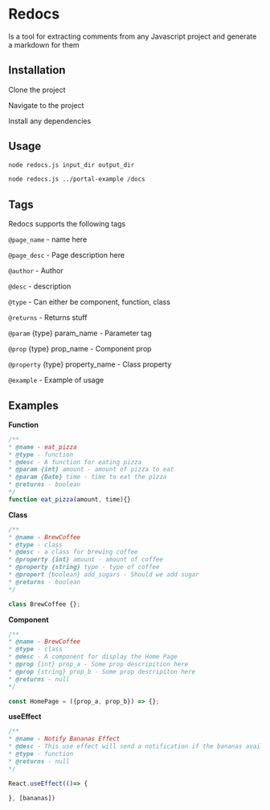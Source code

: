 # Redocs
Is a tool for extracting comments from any Javascript project and generate a markdown for them


## Installation

Clone the project

Navigate to the project

Install any dependencies




## Usage

```sh
node redocs.js input_dir output_dir

```


```sh
node redocs.js ../portal-example /docs

```


## Tags
Redocs supports the following tags


`@page_name` - name here 

`@page_desc` - Page description here

`@author` - Author

`@desc` - description

`@type` - Can either be component, function, class

`@returns` - Returns stuff

`@param` \{type\} param_name  - Parameter tag

`@prop` \{type\} prop_name - Component prop

`@property` \{type\} property_name - Class property

`@example` - Example of usage


## Examples

**Function**
```js
/**
* @name - eat_pizza
* @type - function
* @desc - A function for eating pizza
* @param {int} amount - amount of pizza to eat
* @param {Date} time - time to eat the pizza
* @returns - boolean
*/
function eat_pizza(amount, time){}
```

**Class**
```js
/**
* @name - BrewCoffee
* @type - class
* @desc - a class for brewing coffee
* @property {int} amount - amount of coffee
* @property {string} type - type of coffee
* @propert {boolean} add_sugars - Should we add sugar
* @returns - boolean
*/

class BrewCoffee {};
```

**Component**
```js
/**
* @name - BrewCoffee
* @type - class
* @desc - A component for display the Home Page
* @prop {int} prop_a - Some prop descripition here
* @prop {string} prop_b - Some prop descripiton here
* @returns - null
*/

const HomePage = ({prop_a, prop_b}) => {};
```


**useEffect**
```js
/**
* @name - Notify Bananas Effect
* @desc - This use effect will send a notification if the bananas available are below 3
* @type - function
* @returns - null
*/

React.useEffect(()=> {

}, [bananas])
```
